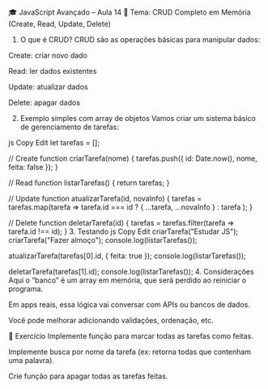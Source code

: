 🎓 JavaScript Avançado – Aula 14
🔹 Tema: CRUD Completo em Memória (Create, Read, Update, Delete)
1. O que é CRUD?
CRUD são as operações básicas para manipular dados:

Create: criar novo dado

Read: ler dados existentes

Update: atualizar dados

Delete: apagar dados

2. Exemplo simples com array de objetos
Vamos criar um sistema básico de gerenciamento de tarefas:

js
Copy
Edit
let tarefas = [];

// Create
function criarTarefa(nome) {
  tarefas.push({ id: Date.now(), nome, feita: false });
}

// Read
function listarTarefas() {
  return tarefas;
}

// Update
function atualizarTarefa(id, novaInfo) {
  tarefas = tarefas.map(tarefa =>
    tarefa.id === id ? { ...tarefa, ...novaInfo } : tarefa
  );
}

// Delete
function deletarTarefa(id) {
  tarefas = tarefas.filter(tarefa => tarefa.id !== id);
}
3. Testando
js
Copy
Edit
criarTarefa("Estudar JS");
criarTarefa("Fazer almoço");
console.log(listarTarefas());

atualizarTarefa(tarefas[0].id, { feita: true });
console.log(listarTarefas());

deletarTarefa(tarefas[1].id);
console.log(listarTarefas());
4. Considerações
Aqui o “banco” é um array em memória, que será perdido ao reiniciar o programa.

Em apps reais, essa lógica vai conversar com APIs ou bancos de dados.

Você pode melhorar adicionando validações, ordenação, etc.

🧪 Exercício
Implemente função para marcar todas as tarefas como feitas.

Implemente busca por nome da tarefa (ex: retorna todas que contenham uma palavra).

Crie função para apagar todas as tarefas feitas.